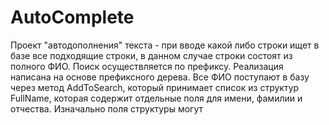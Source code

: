 # AutoComplete

Проект "автодополнения" текста - при вводе какой либо строки ищет в базе все подходящие строки, в данном случае строки состоят из полного ФИО. Поиск осуществляется по префиксу.
Реализация написана на основе префиксного дерева.
Все ФИО поступают в базу через метод AddToSearch, который принимает список из структур FullName, которая содержит отдельные поля для имени, фамилии и отчества. Изначально поля структуры могут

